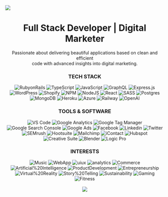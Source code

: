 <img src="https://media.giphy.com/media/SUcnmocyRKkfSil9xd/giphy.gif">

<h1 align="center">Full Stack Developer | Digital Marketer</h1>
<div align="center">
   <p>Passionate about delivering beautiful applications based on clean and efficient <br>  code with advanced insights into digital marketing.</p>
</div>
<h3 align="center">TECH STACK</h3>
<div align="center">
  <img src="https://img.shields.io/badge/Ruby%20on%20Rails-%23838185.svg?style=for-the-badge&amp;logo=rubyonrails&amp;logoColor=white" alt="RubyonRails">
  <img src="https://img.shields.io/badge/Typescript-%23838185.svg?style=for-the-badge&amp;logo=typescript&amp;logoColor=white" alt="TypeScript">
  <img src="https://img.shields.io/badge/Javascript-%23838185.svg?style=for-the-badge&amp;logo=javascript&amp;logoColor=white" alt="JavaScript">
  <img src="https://img.shields.io/badge/GraphQL-%23838185?style=for-the-badge&amp;logo=graphql&amp;logoColor=white" alt="GraphQL">
  <img src="https://img.shields.io/badge/Express.js-%23838185.svg?style=for-the-badge&amp;logo=express&amp;logoColor=white" alt="Express.js">
  <img src="https://img.shields.io/badge/WordPress-%23838185.svg?style=for-the-badge&amp;logo=wordpress&amp;logoColor=white" alt="WordPress">
  <img src="https://img.shields.io/badge/Shopify-%23838185.svg?style=for-the-badge&amp;logo=shopify&amp;logoColor=white" alt="Shopify">
  <img src="https://img.shields.io/badge/NPM-%23838185.svg?style=for-the-badge&amp;logo=npm&amp;logoColor=white" alt="NPM">
  <img src="https://img.shields.io/badge/Node.js-%23838185?style=for-the-badge&amp;logo=node.js&amp;logoColor=white" alt="NodeJS">
  <img src="https://img.shields.io/badge/React-%23838185.svg?style=for-the-badge&amp;logo=react&amp;logoColor=white" alt="React">
  <img src="https://img.shields.io/badge/SASS-%23838185.svg?style=for-the-badge&amp;logo=SASS&amp;logoColor=white" alt="SASS">
  <img src="https://img.shields.io/badge/postgres-%23838185.svg?style=for-the-badge&amp;logo=postgresql&amp;logoColor=white" alt="Postgres">
  <img src="https://img.shields.io/badge/MongoDB-%23838185.svg?style=for-the-badge&amp;logo=mongodb&amp;logoColor=white" alt="MongoDB">
   <img src="https://img.shields.io/badge/Heroku-%23838185.svg?style=for-the-badge&amp;logo=heroku&amp;logoColor=white" alt="Heroku">
   <img src="https://img.shields.io/badge/Azure-%23838185.svg?style=for-the-badge&amp;logo=microsoft&amp;logoColor=white" alt="Azure">
   <img src="https://img.shields.io/badge/Railway-%23838185.svg?style=for-the-badge&amp;logo=railway&amp;logoColor=white" alt="Railway">
   <img src="https://img.shields.io/badge/OpenAI-%23838185.svg?style=for-the-badge&amp;logo=openai&amp;logoColor=white" alt="OpenAI">
</div>
<h3 align="center">TOOLS & SOFTWARE</h3>
<div align="center">
   <img src="https://img.shields.io/badge/VS%20Code-%23838185.svg?style=for-the-badge&amp;logo=visualstudiocode&amp;logoColor=white" alt="VS Code">
   <img src="https://img.shields.io/badge/Google%20Analytics%204-%23838185.svg?style=for-the-badge&amp;logo=googleanalytics&amp;logoColor=white" alt="Google Analytics">
   <img src="https://img.shields.io/badge/Google%20Tag%20Manager-%23838185.svg?style=for-the-badge&amp;logo=googleanalytics&amp;logoColor=white" alt="Google Tag Manager">
   <img src="https://img.shields.io/badge/Google%20Search%20Console-%23838185.svg?style=for-the-badge&amp;logo=google&amp;logoColor=white" alt="Google Search Console">
   <img src="https://img.shields.io/badge/Google%20Ads-%23838185.svg?style=for-the-badge&amp;logo=googleads&amp;logoColor=white" alt="Google Ads">
   <img src="https://img.shields.io/badge/Facebook%20Ads%20Manager-%23838185.svg?style=for-the-badge&amp;logo=facebook&amp;logoColor=white" alt="Facebook">
   <img src="https://img.shields.io/badge/Linkedin%20Ads-%23838185.svg?style=for-the-badge&amp;logo=linkedin&amp;logoColor=white" alt="Linkedin">
   <img src="https://img.shields.io/badge/Twitter%20Ads-%23838185.svg?style=for-the-badge&amp;logo=twitter&amp;logoColor=white" alt="Twitter">
   <img src="https://img.shields.io/badge/Semrush-%23838185.svg?style=for-the-badge&amp;logo=semrush&amp;logoColor=white" alt="SEMrush">
   <img src="https://img.shields.io/badge/Hootsuite-%23838185.svg?style=for-the-badge&amp;logo=hootsuite&amp;logoColor=white" alt="Hootsuite">
   <img src="https://img.shields.io/badge/Mailchimp-%23838185.svg?style=for-the-badge&amp;logo=mailchimp&amp;logoColor=white" alt="Mailchimp">
   <img src="https://img.shields.io/badge/iContact-%23838185.svg?style=for-the-badge&amp;logo=email&amp;logoColor=white" alt="iContact">
   <img src="https://img.shields.io/badge/Hubspot-%23838185.svg?style=for-the-badge&amp;logo=hubspot&amp;logoColor=white" alt="Hubspot">
   <img src="https://img.shields.io/badge/Creative%20Suite-%23838185.svg?style=for-the-badge&amp;logo=adobe&amp;logoColor=white" alt="Creative Suite">
   <img src="https://img.shields.io/badge/Blender-%23838185.svg?style=for-the-badge&amp;logo=blender&amp;logoColor=white" alt="Blender">
   <img src="https://img.shields.io/badge/Logic%20Pro-%23838185.svg?style=for-the-badge&amp;logo=logic&amp;logoColor=white" alt="Logic Pro">
</div>
<h3 align="center">INTERESTS</h3>
<div align="center">
   <img src="https://img.shields.io/badge/Music-%23838185.svg?style=for-the-badge&amp;logoColor=white" alt="Music">
   <img src="https://img.shields.io/badge/Webapp%20Development-%23838185.svg?style=for-the-badge&amp;logoColor=white" alt="WebApp">
   <img src="https://img.shields.io/badge/UI%20|%20UX-%23838185.svg?style=for-the-badge&amp;logoColor=white" alt="uiux">
   <img src="https://img.shields.io/badge/Analytics-%23838185.svg?style=for-the-badge&amp;logoColor=white" alt="analytics">
   <img src="https://img.shields.io/badge/E--Commerce-%23838185.svg?style=for-the-badge&amp;logoColor=white" alt="Commerce">
   <img src="https://img.shields.io/badge/Artificial%20Intelligence-%23838185.svg?style=for-the-badge&amp;logoColor=white" alt="Artificial%20Intelligence">
   <img src="https://img.shields.io/badge/Product%20Development-%23838185.svg?style=for-the-badge&amp;logoColor=white" alt="ProductDevelopment">
   <img src="https://img.shields.io/badge/Entrepreneurship-%23838185.svg?style=for-the-badge&amp;logoColor=white" alt="Entrepreneurship">
   <img src="https://img.shields.io/badge/Virtual%20Reality-%23838185.svg?style=for-the-badge&amp;logoColor=white" alt="Virtual%20Reality">
   <img src="https://img.shields.io/badge/Story%20Telling-%23838185.svg?style=for-the-badge&amp;logoColor=white" alt="Story%20Telling">
   <img src="https://img.shields.io/badge/Sustainability-%23838185.svg?style=for-the-badge&amp;logoColor=white" alt="Sustainability">
   <img src="https://img.shields.io/badge/Gaming-%23838185.svg?style=for-the-badge&amp;logoColor=white" alt="Gaming">
   <img src="https://img.shields.io/badge/Fitness-%23838185.svg?style=for-the-badge&amp;logoColor=white" alt="Fitness">
</div>
<br>
<div align="center">
   <a href="https://iliazolas.herokuapp.com/" target="_blank">
      <img src="https://img.shields.io/badge/Visit%20Blog-%23009c9c.svg?style=for-the-badge&amp;logo=globe&amp;logoColor=%23F7DF1 alt="Link">
   </a>
</div>   
